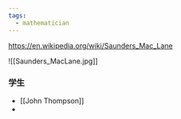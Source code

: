 ```yaml
---
tags:
  - mathematician
---
```

https://en.wikipedia.org/wiki/Saunders_Mac_Lane

![[Saunders_MacLane.jpg]]

### 学生
* [[John Thompson]]
* 